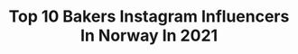---
title: Top 10 Bakers Instagram Influencers In Norway In 2021
description: >-
  Find top bakers Instagram influencers in Norway in 2021. Most popular hashtags: #instagood #bikersofinstagram #motorcycle #bikelife.
platform: Instagram
hits: 14
text_top: See the most popular Instagram influencers on inBeat.
text_bottom: Our platform holds 14 Instagram influencers like this in Norway for you to work with.
profiles:
  - username: "fr.besic"
    fullname: >-
      Fr. Besic
    bio: >-
      Love to bake 🍰🍒 Everything is made by me, and all pictures are taken with my Iphone 🌸 From 🇧🇦 living in 🇳🇴
    location: "Norway"
    followers: 6657
    engagement: 709
    commentsToLikes: 0.086374
    id: ck5zyicf39xph0i14paejxbu1
    verified: false
    hashtags: "#workout, #jabuke, #treningsglede, #chocolatecake"
  - username: "pekkaaa"
    fullname: >-
      Per Christian Løvås
    bio: >-
      «SKAMNICE»
    location: "Norway"
    followers: 7891
    engagement: 1010
    commentsToLikes: 0.020325
    id: ck0uc583ig28y0i193g41u7e0
    verified: false
    hashtags: "#heel4bj, #canon1014xls, #xtremefisheye"
  - username: "_bakerina"
    fullname: >-
      Baked by a Ballerina
    bio: >-
      ~Sharing my passion for bakes and makes ~Aspiring {and failing} pinterest artist ~Norwegian ballet dancer ~@heidicbc_ ~@go_vegan_nordic Ambassador ✨
    location: "Norway"
    followers: 12245
    engagement: 513
    commentsToLikes: 0.149504
    id: ck134m3ngx3j30i19wzytx5m4
    verified: false
    hashtags: "#veganmeal, #oats, #veganyogurt, #govegan"
  - username: "erixen.525"
    fullname: >-
      KTM 500 EXC 2018 SUPERMOTO
    bio: >-
      🇳🇴// Norwegian ⚫// Crew Rider - @behindbars_crew ⚫// Powered by @24mx ⚫// Street killer ☠️
    location: "Norway"
    followers: 6695
    engagement: 1524
    commentsToLikes: 0.015021
    id: ck14h4v3q8jj00i19grpozvf6
    verified: false
    hashtags: "#motocrossrider, #braaap, #motard, #ktmexc"
  - username: "lennart.andreas"
    fullname: >-
      Lennart Andreas - Moto Photos!
    bio: >-
      🌍 6 months on the road 📸 Capturing the passion 📝 Only original content 📽 YouTube: Lennart Andreas 🇨🇭 Based in Switzerland 💟 @maias_travels
    location: "Norway"
    followers: 19056
    engagement: 534
    commentsToLikes: 0.023158
    id: ck5chuvoyrifu0i11kvi9l9cp
    verified: false
    hashtags: "#kenya, #iceland, #tiger900, #swmotech"
  - username: "mr.drakenhoff"
    fullname: >-
      Drakenhoff
    bio: >-
      🇳🇴 Norway 🏍️ Yamaha MT09SP #GoodMorningNeighbors 🔴 YouTube-channel:
    location: "Norway"
    followers: 5051
    engagement: 1740
    commentsToLikes: 0.012659
    id: ck14h4vzu8jli0i19zfhfx9z5
    verified: false
    hashtags: "#mt09sp, #akrapovic, #motorcyclephotography, #ducati"
  - username: "heidisboble"
    fullname: >-
      Heidis Boble
    bio: >-
      Blogg om min lille verden: Mest om mat, oppskrifter og bøker. Følg meg gjerne også på
    location: "Norway"
    followers: 9523
    engagement: 599
    commentsToLikes: 0.009614
    id: ckf5lnp9fq7re0j23z1uuj0eb
    verified: false
    hashtags: "#halloweencake, #halloweenkake, #gj, #halloweenkakor"
  - username: "nikolaimeling"
    fullname: >-
      Nikolai Meling
    bio: >-
      Nothing to see here unless you like bread🍞🥐 🇧🇻Stavanger
    location: "Norway"
    followers: 14888
    engagement: 686
    commentsToLikes: 0.011278
    id: ck5zohxtrqlsa0i14y8da92lz
    verified: false
    hashtags: "#surdeig, #godtno, #bakerylife, #fermented"
  - username: "thorrosland"
    fullname: >-
      Thor Rosland
    bio: >-
      📍Stavanger | Norway 💈Brand Master @thebeardstruggle 💀Biker @rockdenimcom ⚔️Viking @sokolworkshop 💍Rings @clocksandcolours 𝙳𝙸𝚂𝙲𝙾𝚄𝙽𝚃 𝙻𝙸𝙽𝙺𝚂👇
    location: "Norway"
    followers: 139881
    engagement: 544
    commentsToLikes: 0.047740
    id: ck5cizxv2tpk40i11anzi52rk
    verified: false
    hashtags: "#viking, #reklame, #vikingwarrior, #netflix"
  - username: "villaknutsen"
    fullname: >-
      Susanne
    bio: >-
      #villaknutsendeler Collab DM/Mail villaknutsen@gmail.com @straikjokken @brows_and_beauty_krs @korsbakkenbad
    location: "Norway"
    followers: 17284
    engagement: 318
    commentsToLikes: 0.225447
    id: ck134wk8pyjfw0i190hbwly5x
    verified: false
    hashtags: "#skandinaviskehjem, #bonytt, #interior4inspo, #happy"
---